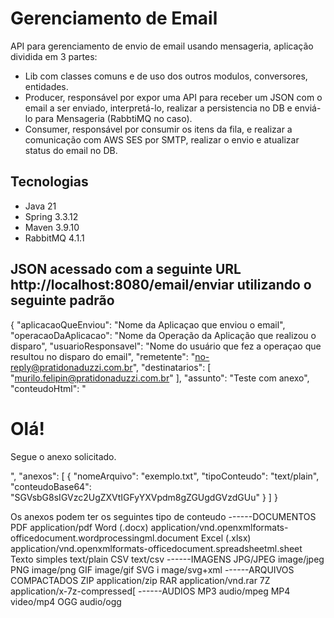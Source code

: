 # Gerenciamento de Email
API para gerenciamento de envio de email usando mensageria, aplicação dividida em 3 partes:
- Lib com classes comuns e de uso dos outros modulos, conversores, entidades.
- Producer, responsável por expor uma API para receber um JSON com o email a ser enviado, interpretá-lo, realizar a persistencia no DB e enviá-lo para Mensageria (RabbtiMQ no caso).
- Consumer, responsável por consumir os itens da fila, e realizar a comunicação com AWS SES por SMTP, realizar o envio e atualizar status do email no DB.

## Tecnologias
- Java 21
- Spring 3.3.12
- Maven 3.9.10
- RabbitMQ 4.1.1

## JSON acessado com a seguinte URL http://localhost:8080/email/enviar utilizando o seguinte padrão
{
  "aplicacaoQueEnviou": "Nome da Aplicaçao que enviou o email",
  "operacaoDaAplicacao": "Nome da Operação da Aplicação que realizou o disparo",
  "usuarioResponsavel": "Nome do usuário que fez a operaçao que resultou no disparo do email",
  "remetente": "no-reply@pratidonaduzzi.com.br",
  "destinatarios": [
    "murilo.felipin@pratidonaduzzi.com.br"
  ],
  "assunto": "Teste com anexo",
  "conteudoHtml": "<h1>Olá!</h1><p>Segue o anexo solicitado.</p>",
  "anexos": [
    {
      "nomeArquivo": "exemplo.txt",
      "tipoConteudo": "text/plain",
      "conteudoBase64": "SGVsbG8sIGVzc2UgZXVtIGFyYXVpdm8gZGUgdGVzdGUu" 
    }
  ]
}

Os anexos podem ter os seguintes tipo de conteudo
	------DOCUMENTOS
	PDF				    application/pdf
	Word (.docx)	application/vnd.openxmlformats-officedocument.wordprocessingml.document
	Excel (.xlsx)	application/vnd.openxmlformats-officedocument.spreadsheetml.sheet
	Texto simples	text/plain
	CSV				    text/csv
	------IMAGENS
	JPG/JPEG		  image/jpeg
	PNG				    image/png
	GIF				    image/gif
	SVG	i			    mage/svg+xml
	------ARQUIVOS COMPACTADOS
	ZIP				    application/zip
	RAR				    application/vnd.rar
	7Z				    application/x-7z-compressed[
	------AUDIOS
	MP3				    audio/mpeg
	MP4				    video/mp4
	OGG				    audio/ogg

